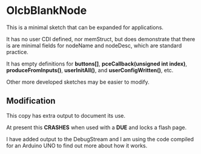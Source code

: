 # OlcbBlankNode

This is a minimal sketch that can be expanded for applications.  

It has no user CDI defined, nor memStruct, but does demonstrate that there is are minimal fields for nodeName and nodeDesc, 
which are standard practice.  

It has empty definitions for **buttons[]**, **pceCallback(unsigned int index)**, **produceFromInputs()**, **userInitAll()**, 
and **userConfigWritten()**, etc. 

Other more developed sketches may be easier to modify.

## Modification

This copy has extra output to document its use.

At present this **CRASHES** when used with a **DUE** and locks a flash page.

I have added output to the DebugStream and I am using the code compiled for an Arduino UNO to find out more about how it works.

